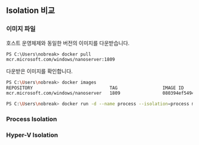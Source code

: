 ## Isolation 비교


### 이미지 파일

호스트 운영체제와 동일한 버전의 이미지를 다운받습니다.

`PS C:\Users\nobreak> docker pull mcr.microsoft.com/windows/nanoserver:1809`

다운받은 이미지를 확인합니다.
```bash
PS C:\Users\nobreak> docker images
REPOSITORY                             TAG                 IMAGE ID            CREATED             SIZE
mcr.microsoft.com/windows/nanoserver   1809                080394ef5494        5 weeks ago         251MB
```
```bash
PS C:\Users\nobreak> docker run -d --name process --isolation=process mcr.microsoft.com/windows/nanoserver:1809 ping localhost -t
```

### Process Isolation





### Hyper-V Isolation
<!--stackedit_data:
eyJoaXN0b3J5IjpbNDg4MjU1OTM2LC0zMzI0NTUzNjNdfQ==
-->